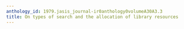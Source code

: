 ```yaml
---
anthology_id: 1979.jasis_journal-ir0anthology0volumeA30A3.3
title: On types of search and the allocation of library resources
---
```

